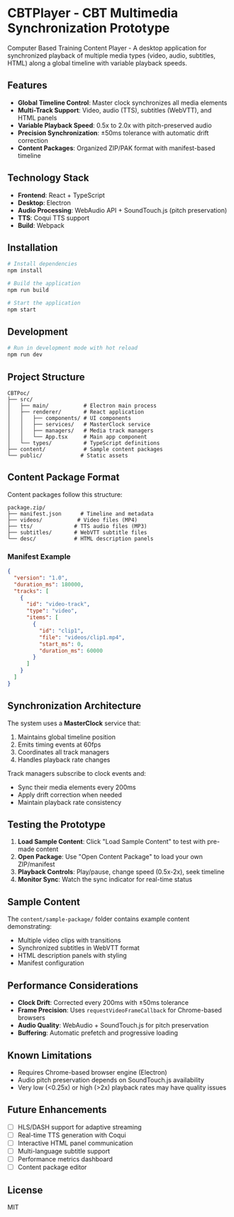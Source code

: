 # CBTPlayer - CBT Multimedia Synchronization Prototype

Computer Based Training Content Player - A desktop application for synchronized playback of multiple media types (video, audio, subtitles, HTML) along a global timeline with variable playback speeds.

## Features

- **Global Timeline Control**: Master clock synchronizes all media elements
- **Multi-Track Support**: Video, audio (TTS), subtitles (WebVTT), and HTML panels
- **Variable Playback Speed**: 0.5x to 2.0x with pitch-preserved audio
- **Precision Synchronization**: ±50ms tolerance with automatic drift correction
- **Content Packages**: Organized ZIP/PAK format with manifest-based timeline

## Technology Stack

- **Frontend**: React + TypeScript
- **Desktop**: Electron
- **Audio Processing**: WebAudio API + SoundTouch.js (pitch preservation)
- **TTS**: Coqui TTS support
- **Build**: Webpack

## Installation

```bash
# Install dependencies
npm install

# Build the application
npm run build

# Start the application
npm start
```

## Development

```bash
# Run in development mode with hot reload
npm run dev
```

## Project Structure

```
CBTPoc/
├── src/
│   ├── main/           # Electron main process
│   ├── renderer/       # React application
│   │   ├── components/ # UI components
│   │   ├── services/   # MasterClock service
│   │   ├── managers/   # Media track managers
│   │   └── App.tsx     # Main app component
│   └── types/          # TypeScript definitions
├── content/            # Sample content packages
└── public/            # Static assets
```

## Content Package Format

Content packages follow this structure:

```
package.zip/
├── manifest.json      # Timeline and metadata
├── videos/           # Video files (MP4)
├── tts/             # TTS audio files (MP3)
├── subtitles/       # WebVTT subtitle files
└── desc/            # HTML description panels
```

### Manifest Example

```json
{
  "version": "1.0",
  "duration_ms": 180000,
  "tracks": [
    {
      "id": "video-track",
      "type": "video",
      "items": [
        {
          "id": "clip1",
          "file": "videos/clip1.mp4",
          "start_ms": 0,
          "duration_ms": 60000
        }
      ]
    }
  ]
}
```

## Synchronization Architecture

The system uses a **MasterClock** service that:
1. Maintains global timeline position
2. Emits timing events at 60fps
3. Coordinates all track managers
4. Handles playback rate changes

Track managers subscribe to clock events and:
- Sync their media elements every 200ms
- Apply drift correction when needed
- Maintain playback rate consistency

## Testing the Prototype

1. **Load Sample Content**: Click "Load Sample Content" to test with pre-made content
2. **Open Package**: Use "Open Content Package" to load your own ZIP/manifest
3. **Playback Controls**: Play/pause, change speed (0.5x-2x), seek timeline
4. **Monitor Sync**: Watch the sync indicator for real-time status

## Sample Content

The `content/sample-package/` folder contains example content demonstrating:
- Multiple video clips with transitions
- Synchronized subtitles in WebVTT format
- HTML description panels with styling
- Manifest configuration

## Performance Considerations

- **Clock Drift**: Corrected every 200ms with ±50ms tolerance
- **Frame Precision**: Uses `requestVideoFrameCallback` for Chrome-based browsers
- **Audio Quality**: WebAudio + SoundTouch.js for pitch preservation
- **Buffering**: Automatic prefetch and progressive loading

## Known Limitations

- Requires Chrome-based browser engine (Electron)
- Audio pitch preservation depends on SoundTouch.js availability
- Very low (<0.25x) or high (>2x) playback rates may have quality issues

## Future Enhancements

- [ ] HLS/DASH support for adaptive streaming
- [ ] Real-time TTS generation with Coqui
- [ ] Interactive HTML panel communication
- [ ] Multi-language subtitle support
- [ ] Performance metrics dashboard
- [ ] Content package editor

## License

MIT
